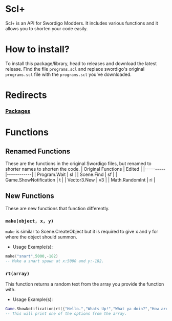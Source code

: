 # Scl+
Scl+ is an API for Swordigo Modders. It includes various functions and it allows you to shorten your code easily.

# How to install?
To install this package/library, head to releases and download the latest release. Find the file `programs.scl` and replace swordigo's original `programs.scl` file with the `programs.scl` you've downloaded.

# Redirects
### [Packages](./PACKAGES.md)

# Functions
## Renamed Functions
These are the functions in the original Swordigo files, but renamed to shorter names to shorten the code.
| Original Functions | Edited |
|----------|------------|
| Program.Wait | sl |
| Scene.Find | sf |
| Game.ShowNotification | t |
| Vector3.New | v3 |
| Math.RandomInt | ri |

## New Functions
These are new functions that function differently.
### `make(object, x, y)`
`make` is similar to Scene.CreateObject but it is required to give x and y for where the object should summon.
- Usage Example(s):
```lua
make("snart",5000,-182)
-- Make a snart spawn at x:5000 and y:-182.
```

### `rt(array)`
This function returns a random text from the array you provide the function with.
- Usage Example(s):
```lua
Game.ShowNotification(rt({"Hello.","Whats Up!","What ya doin?","How are you doing today?"})
-- This will print one of the options from the array.
```
